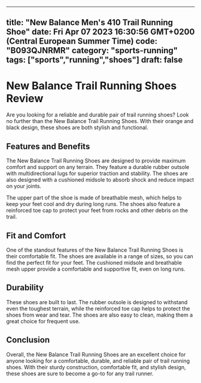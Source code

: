 
---
title: "New Balance Men's 410 Trail Running Shoe" 
date: Fri Apr 07 2023 16:30:56 GMT+0200 (Central European Summer Time)
code: "B093QJNRMR"
category: "sports-running"
tags: ["sports","running","shoes"] 
draft: false
---
    
# New Balance Trail Running Shoes Review

Are you looking for a reliable and durable pair of trail running shoes? Look no further than the New Balance Trail Running Shoes. With their orange and black design, these shoes are both stylish and functional. 

## Features and Benefits

The New Balance Trail Running Shoes are designed to provide maximum comfort and support on any terrain. They feature a durable rubber outsole with multidirectional lugs for superior traction and stability. The shoes are also designed with a cushioned midsole to absorb shock and reduce impact on your joints. 

The upper part of the shoe is made of breathable mesh, which helps to keep your feet cool and dry during long runs. The shoes also feature a reinforced toe cap to protect your feet from rocks and other debris on the trail. 

## Fit and Comfort

One of the standout features of the New Balance Trail Running Shoes is their comfortable fit. The shoes are available in a range of sizes, so you can find the perfect fit for your feet. The cushioned midsole and breathable mesh upper provide a comfortable and supportive fit, even on long runs. 

## Durability

These shoes are built to last. The rubber outsole is designed to withstand even the toughest terrain, while the reinforced toe cap helps to protect the shoes from wear and tear. The shoes are also easy to clean, making them a great choice for frequent use. 

## Conclusion

Overall, the New Balance Trail Running Shoes are an excellent choice for anyone looking for a comfortable, durable, and reliable pair of trail running shoes. With their sturdy construction, comfortable fit, and stylish design, these shoes are sure to become a go-to for any trail runner.